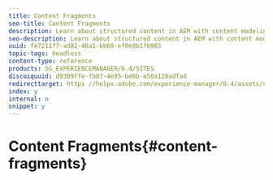 ```yaml
---
title: Content Fragments
seo-title: Content Fragments
description: Learn about structured content in AEM with content modeling and user-friendly fragment authoring.
seo-description: Learn about structured content in AEM with content modeling and user-friendly fragment authoring.
uuid: fe7211f7-ad82-46a1-bb60-ef0e8b1f6903
topic-tags: headless
content-type: reference
products: SG_EXPERIENCEMANAGER/6.4/SITES
discoiquuid: d9309ffe-fb87-4e95-be6b-a50a128adfa0
redirecttarget: https //helpx.adobe.com/experience-manager/6-4/assets/user-guide.html?topic=/experience-manager/6-4/assets/morehelp/content-fragments.ug.js
index: y
internal: n
snippet: y
---
```


# Content Fragments{#content-fragments}

